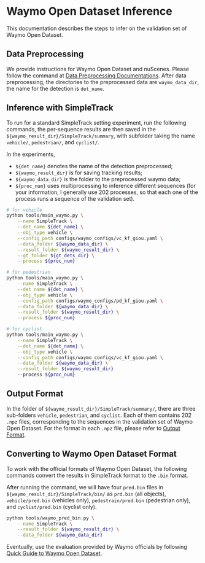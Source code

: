 # Waymo Open Dataset Inference

This documentation describes the steps to infer on the validation set of Waymo Open Dataset.

## Data Preprocessing

We provide instructions for Waymo Open Dataset and nuScenes. Please follow the command at [Data Preprocessing Documentations](data_preprocess.md). After data preprocessing, the directories to the preprocessed data are `waymo_data_dir`, the name for the detection is `det_name`.

## Inference with SimpleTrack

To run for a standard SimpleTrack setting experiment, run the following commands, the per-sequence results are then saved in the `${waymo_result_dir}/SimpleTrack/summary`, with subfolder taking the name `vehicle/`, `pedestrian/`, and `cyclist/`.

In the experiments, 
* `${det_name}` denotes the name of the detection preprocessed; 
* `${waymo_result_dir}` is for saving tracking results;
* `${waymo_data_dir}` is the folder to the preprocessed waymo data;
* `${proc_num}` uses multiprocessing to inference different sequences (for your information, I generally use 202 processes, so that each one of the process runs a sequence of the validation set).

```bash
# for vehicle
python tools/main_waymo.py \
    --name SimpleTrack \
    --det_name ${det_name} \
    --obj_type vehicle \
    --config_path configs/waymo_configs/vc_kf_giou.yaml \
    --data_folder ${waymo_data_dir} \
    --result_folder ${waymo_result_dir} \
    --gt_folder ${gt_dets_dir} \
    --process ${proc_num}

# for pedestrian
python tools/main_waymo.py \
    --name SimpleTrack \
    --det_name ${det_name} \
    --obj_type vehicle \
    --config_path configs/waymo_configs/pd_kf_giou.yaml \
    --data_folder ${waymo_data_dir} \
    --result_folder ${waymo_result_dir} \
    --process ${proc_num}

# for cyclist
python tools/main_waymo.py \
    --name SimpleTrack \
    --det_name ${det_name} \
    --obj_type vehicle \
    --config_path configs/waymo_configs/vc_kf_giou.yaml \
    --data_folder ${waymo_data_dir} \
    --result_folder ${waymo_result_dir} 
    --process ${proc_num}
```

## Output Format

In the folder of `${waymo_result_dir}/SimpleTrack/summary/`, there are three sub-folders `vehicle`, `pedestrian`, and `cyclist`. Each of them contains 202 `.npz` files, corresponding to the sequences in the validation set of Waymo Open Dataset. For the format in each `.npz` file, please refer to [Output Format](output_format.md).

## Converting to Waymo Open Dataset Format

To work with the official formats of Waymo Open Dataset, the following commands convert the results in SimpleTrack format to the `.bin` format.

After running the command, we will have four `pred.bin` files in `${waymo_result_dir}/SimpleTrack/bin/` as `prd.bin` (all objects), `vehicle/pred.bin` (vehicles only), `pedestrain/pred.bin` (pedestrian only), and `cyclist/pred.bin` (cyclist only).

```bash
python tools/waymo_pred_bin.py \
    --name SimpleTrack \
    --result_folder ${waymo_result_dir} \
    --data_folder ${waymo_data_dir}
```

Eventually, use the evaluation provided by Waymo officials by following [Quick Guide to Waymo Open Dataset](https://github.com/waymo-research/waymo-open-dataset/blob/master/docs/quick_start.md).
